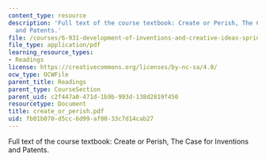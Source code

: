 ```yaml
---
content_type: resource
description: 'Full text of the course textbook: Create or Perish, The Case for Inventions
  and Patents.'
file: /courses/6-931-development-of-inventions-and-creative-ideas-spring-2008/fb01b070d5cc6d99af0033c7d14cab27_create_or_perish.pdf
file_type: application/pdf
learning_resource_types:
- Readings
license: https://creativecommons.org/licenses/by-nc-sa/4.0/
ocw_type: OCWFile
parent_title: Readings
parent_type: CourseSection
parent_uid: c2f447a0-471d-1b9b-993d-138d2819f450
resourcetype: Document
title: create_or_perish.pdf
uid: fb01b070-d5cc-6d99-af00-33c7d14cab27
---
```

Full text of the course textbook: Create or Perish, The Case for Inventions and Patents.